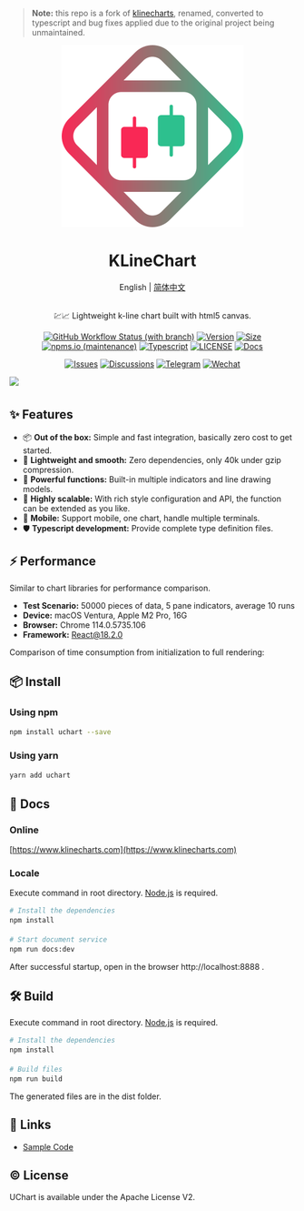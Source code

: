 > **Note:** this repo is a fork of [klinecharts](https://github.com/klinecharts/KLineChart), renamed, converted to typescript and bug fixes applied due to the original project being unmaintained.

<div align="center">
  <a href="https://klinecharts.com">
    <img src="https://github.com/exibroker/UChart/blob/main/logo.svg"/>
  </a>
</div>
<h1 align="center">KLineChart</h1>

<div align="center">
English | <a href="https://github.com/exibroker/UChart/blob/main/README.zh-CN.md">简体中文</a>
</div>
<br/>

<p align="center">💹📈 Lightweight k-line chart built with html5 canvas.</p>
<div align="center">

[![GitHub Workflow Status (with branch)](https://img.shields.io/github/actions/workflow/status/liihuu/KLineChart/build.yml?logo=github)](https://github.com/liihuu/KLineChart/actions/workflows/build.yml)
[![Version](https://badgen.net/npm/v/klinecharts)](https://www.npmjs.com/package/klinecharts)
[![Size](https://badgen.net/bundlephobia/minzip/klinecharts@latest)](https://bundlephobia.com/result?p=klinecharts@latest)
[![npms.io (maintenance)](https://img.shields.io/npms-io/quality-score/klinecharts)](https://www.npmjs.com/package/klinecharts)
[![Typescript](https://badgen.net/npm/types/klinecharts)](types/index.d.ts)
[![LICENSE](https://badgen.net/github/license/liihuu/KLineChart)](LICENSE)
[![Docs](https://badgen.net/badge/docs%20by/vitepress/bd34fe)](https://vitepress.dev/)

</div>

<div align="center">

[![Issues](https://img.shields.io/static/v1?color=1f2328&logo=github&logoColor=fff&label&message=Github%20Issues)](https://github.com/liihuu/KLineChart/issues)
[![Discussions](https://img.shields.io/static/v1?color=1f2328&logo=github&logoColor=fff&label&message=Github%20Discussions)](https://github.com/liihuu/KLineChart/discussions)
[![Telegram](https://img.shields.io/static/v1?color=1296DB&logo=telegram&logoColor=fff&label&message=Telegram)](https://t.me/klinecharts)
[![Wechat](https://img.shields.io/static/v1?color=1EBE1F&logo=wechat&logoColor=fff&label&message=Wechat)](https://klinecharts.com/en-US/guide/feedback.html)

<!-- [![Discord](https://img.shields.io/static/v1?color=738BD8&logo=discord&logoColor=fff&label&message=Discord)](https://discord.gg/7YjHYgvvvZ) -->
<!-- [![Twitter](https://img.shields.io/static/v1?color=1D9BF0&logo=twitter&logoColor=fff&label&message=Twitter)](https://twitter.com/klinecharts) -->

</div>

<img style="margin-bottom:6px" src="https://cdn.nlark.com/yuque/0/2023/png/8403091/1684399506365-assets/web-upload/044fe897-168c-4fbb-a485-87a8ef61c04a.png" />

## ✨ Features

-   📦 **Out of the box:** Simple and fast integration, basically zero cost to get started.
-   🚀 **Lightweight and smooth:** Zero dependencies, only 40k under gzip compression.
-   💪 **Powerful functions:** Built-in multiple indicators and line drawing models.
-   🎨 **Highly scalable:** With rich style configuration and API, the function can be extended as you like.
-   📱 **Mobile:** Support mobile, one chart, handle multiple terminals.
-   🛡 **Typescript development:** Provide complete type definition files.

## ⚡ Performance

Similar to chart libraries for performance comparison.

-   **Test Scenario:** 50000 pieces of data, 5 pane indicators, average 10 runs
-   **Device:** macOS Ventura, Apple M2 Pro, 16G
-   **Browser:** Chrome 114.0.5735.106
-   **Framework:** React@18.2.0

Comparison of time consumption from initialization to full rendering:

## 📦 Install

### Using npm

```bash
npm install uchart --save
```

### Using yarn

```bash
yarn add uchart
```

## 📄 Docs

### Online

[https://www.klinecharts.com](https://www.klinecharts.com)

### Locale

Execute command in root directory. [Node.js](https://nodejs.org) is required.

```bash
# Install the dependencies
npm install

# Start document service
npm run docs:dev
```

After successful startup, open in the browser http://localhost:8888 .

## 🛠️ Build

Execute command in root directory. [Node.js](https://nodejs.org) is required.

```bash
# Install the dependencies
npm install

# Build files
npm run build
```

The generated files are in the dist folder.

## 🔗 Links

-   [Sample Code](https://github.com/liihuu/KLineChartSample)

## ©️ License

UChart is available under the Apache License V2.
